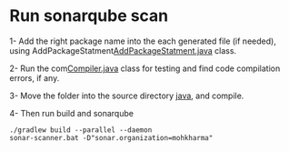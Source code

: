 
# Run sonarqube scan

1- Add the right package name into the each generated file (if needed), using AddPackageStatment[AddPackageStatment.java](src%2Fmain%2Fjava%2FAddPackageStatment.java) class.

2- Run the com[Compiler.java](src%2Fmain%2Fjava%2FCompiler.java) class for testing and find code compilation errors, if any.

3- Move the folder into the source directory [java](src%2Fmain%2Fjava), and compile.

4- Then run build and sonarqube 
```
./gradlew build --parallel --daemon
sonar-scanner.bat -D"sonar.organization=mohkharma"
```